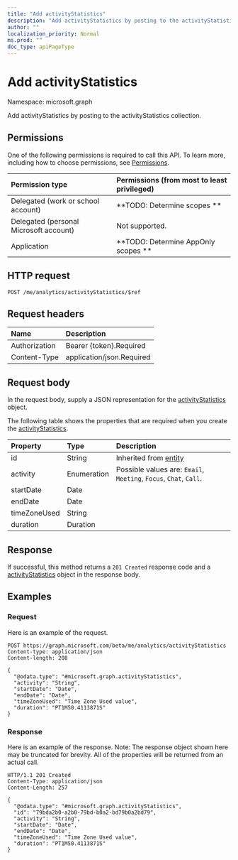 ```yaml
---
title: "Add activityStatistics"
description: "Add activityStatistics by posting to the activityStatistics collection."
author: ""
localization_priority: Normal
ms.prod: ""
doc_type: apiPageType
---
```


# Add activityStatistics

Namespace: microsoft.graph

Add activityStatistics by posting to the activityStatistics collection.

## Permissions
One of the following permissions is required to call this API. To learn more, including how to choose permissions, see [Permissions](/concepts/permissions-reference.md).

|Permission type|Permissions (from most to least privileged)|
|:---|:---|
|Delegated (work or school account)|**TODO: Determine scopes **|
|Delegated (personal Microsoft account)|Not supported.|
|Application|**TODO: Determine AppOnly scopes **|

## HTTP request
<!-- {
  "blockType": "ignored"
}
-->
``` http
POST /me/analytics/activityStatistics/$ref
```

## Request headers
|Name|Description|
|:---|:---|
|Authorization|Bearer {token}.Required|
|Content-Type|application/json.Required|

## Request body
In the request body, supply a JSON representation for the [activityStatistics](../resources/activitystatistics.md) object.

The following table shows the properties that are required when you create the [activityStatistics](../resources/activitystatistics.md).

|Property|Type|Description|
|:---|:---|:---|
|id|String| Inherited from [entity](../resources/entity.md)|
|activity|Enumeration| Possible values are: `Email`, `Meeting`, `Focus`, `Chat`, `Call`.|
|startDate|Date||
|endDate|Date||
|timeZoneUsed|String||
|duration|Duration||



## Response
If successful, this method returns a `201 Created` response code and a [activityStatistics](../resources/activitystatistics.md) object in the response body.

## Examples

### Request
Here is an example of the request.
<!-- {
  "blockType": "request",
  "name": "create_activitystatistics_from_activitystatistics"
}
-->
``` http
POST https://graph.microsoft.com/beta/me/analytics/activityStatistics
Content-type: application/json
Content-length: 208

{
  "@odata.type": "#microsoft.graph.activityStatistics",
  "activity": "String",
  "startDate": "Date",
  "endDate": "Date",
  "timeZoneUsed": "Time Zone Used value",
  "duration": "PT1M50.4113871S"
}
```

### Response
Here is an example of the response. Note: The response object shown here may be truncated for brevity. All of the properties will be returned from an actual call.
<!-- {
  "blockType": "response",
  "truncated": true,
  "@odata.type": "microsoft.graph.activitystatistics"
}
-->
``` http
HTTP/1.1 201 Created
Content-Type: application/json
Content-Length: 257

{
  "@odata.type": "#microsoft.graph.activityStatistics",
  "id": "79bda2b0-a2b0-79bd-b0a2-bd79b0a2bd79",
  "activity": "String",
  "startDate": "Date",
  "endDate": "Date",
  "timeZoneUsed": "Time Zone Used value",
  "duration": "PT1M50.4113871S"
}
```

